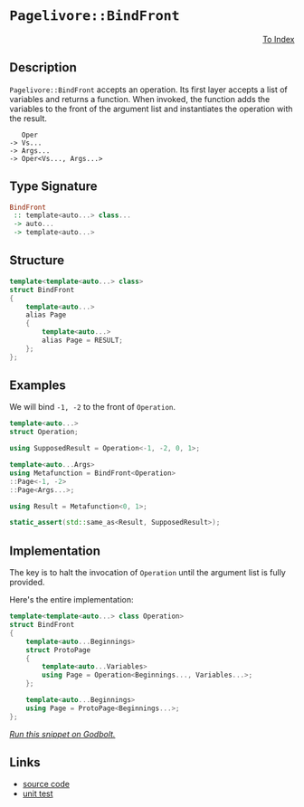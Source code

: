 <!-- Copyright 2024 Feng Mofan
SPDX-License-Identifier: Apache-2.0 -->

# `Pagelivore::BindFront`

<p style='text-align: right;'><a href="../../../facilities/metafunctions.md#pagelivore-bind-front">To Index</a></p>

## Description

`Pagelivore::BindFront` accepts an operation.
Its first layer accepts a list of variables and returns a function.
When invoked, the function adds the variables to the front of the argument list and instantiates the operation with the result.

<pre><code>   Oper
-> Vs...
-> Args...
-> Oper&lt;Vs..., Args...&gt;</code></pre>

## Type Signature

```Haskell
BindFront
 :: template<auto...> class... 
 -> auto...
 -> template<auto...>
```

## Structure

```C++
template<template<auto...> class>
struct BindFront
{
    template<auto...>
    alias Page
    {
        template<auto...>
        alias Page = RESULT;
    };
};
```

## Examples

We will bind `-1, -2` to the front of `Operation`.

```C++
template<auto...>
struct Operation;

using SupposedResult = Operation<-1, -2, 0, 1>;

template<auto...Args>
using Metafunction = BindFront<Operation>
::Page<-1, -2>
::Page<Args...>;

using Result = Metafunction<0, 1>;

static_assert(std::same_as<Result, SupposedResult>);
```

## Implementation

The key is to halt the invocation of `Operation` until the argument list is fully provided.

Here's the entire implementation:

```C++
template<template<auto...> class Operation>
struct BindFront
{
    template<auto...Beginnings>
    struct ProtoPage
    {
        template<auto...Variables>
        using Page = Operation<Beginnings..., Variables...>;
    };

    template<auto...Beginnings>
    using Page = ProtoPage<Beginnings...>;
};
```

[*Run this snippet on Godbolt.*](https://godbolt.org/#z:OYLghAFBqd5QCxAYwPYBMCmBRdBLAF1QCcAaPECAMzwBtMA7AQwFtMQByARg9KtQYEAysib0QXACx8BBAKoBnTAAUAHpwAMvAFYTStJg1DIApACYAQuYukl9ZATwDKjdAGFUtAK4sGISWakrgAyeAyYAHI%2BAEaYxCBmAOykAA6oCoRODB7evv6BaRmOAqHhUSyx8Um2mPbFDEIETMQEOT5%2BATV1WY3NBKWRMXEJyQpNLW15nWN9A%2BWVIwCUtqhexMjsHASYLCkG2yYAzG7bu/uYR25MXkQAdPdH2ADUyAYKCk8A8ilxTPWPJg0AEExsQvA4nhYwugAGLEWSAoEmRJWYFPdFPU57P4XY7XO73CyYYBhBhhYAKAFojGg8EEJ7KeFEZRMYAXano5GooEY3mYnbYg54m6oe63ABqzTwTGi9Eph2wiL5GK8GSMDNZmCeRwAIl8fsQ/llLkSSQwyUYFGLSE9JcRpbLMFaHgqjtzecidW7EUqMVjzpd8aLCcTSeT5YqOU9VeSNWztYc9YzUMzNSbQ%2Bbw2KAYduZ7vcDEQB6ABUZfLFaLxfLABVsEIa%2BWq8DSxW282kYWzIcwq8vFgE240AwNikCBGfcD/TjAyLs67gbSId9fv9c5OgTH1UIvClCph0AAlJ1eWj03X61fG44AWi4NpvgSeGhtXBzeanAoDwoJtyBxApKlNzVYAngAWUwJoqC8Ed6gTPUoQYWF4UES4V0NNdIyBEAQBZNlLjvB8zCAnC8NxNx/wpedFXXQtgS3UDjwUU9z0TcDIKYaDYOvNwXyeN9XVozsQSaRxkAAfSYd44gICAxnQHCFFYTBJPlNwmJYm0dz3dIDw0s9HkWN0OGWWhOAAVl4PwOC0UhUE4NxrGsJ4FFWdYtXMQ4eFIAhNBM5YAGsQHMyRbg0SQuESQ4NHMjQzAANniswAA5kv0ThJF4FgJA0F9rNs%2ByOF4BQQBfXybJM0g4FgGBEBAVYCBSG5yEoNBdjoOIImUzhVGS%2BKb3iyQnmAZBkH40KzF4A9CBIPAFPvfhBBEMR2CkGRBEUFR1Aq0hdHvAB3Q0Uk4HhTIsqy/LszhPhuJr6VQKgnl6/rBuG0bxtuMwnggDx2voYhtW7LhFl4cqtGWCAkDalIOrICgIGh2GQGAKRAhoM84hKiBoku6IwmaABPE7eDx5hiAJz5om0TAHGJ0g2rYQRPgYWgiZ2rBoi8YArloWgSu4XgsBYQxgHEdm8GIGnHAANydS7MFUGmbk2bywm2MydtoPBokNcmPCwS6CHtbKBdIWXiGiXSdR2EWtaMPzlioAwKXFPBMH2ldrO8xbhFEcQ1p9za1Euvb9BFlAnMsfRtZKyBllQMcsn5m95N1UxLGsMwCvN%2B0sFjiBljsKWshcJDJj8e8QjCQYKmGe9CkyARy70Bv6jmIZ4nvIuHB6cZWk8do9G7%2Bpehadva872w%2B%2Bbru%2B/HhZgZWNYNgkM6OEs0h8t4Qqnr6gahpGsapE%2B77cBmgHPOB0GHeWBBMCYLB4gL0ggskQ5bgATkORJJHCsxJHirlcy8UP7pQ4JlUg2UvK3HilweKyUP7JTgSFLg5kv7xU3pdQqxVSo%2BQdlVWqkN6q3WavDRG/0upsE4M0Fg0tEg3iYC8Aw6ouAf1uFwMKU18BEFznoH2y1/bSEDkoYOO1dCBEOkwY6As14by3ldDgN1Go3CeA9J4NC6EMKYSLfibCOEaG%2Br9GG/1AaHDMCDPBFUIZQ1QH9OILUEa2OMcMDR9DXgi1YVwF86NtjECxjjHapNCZ0yCeTSm1NaamwZowAgzNWaXQ5lzHmfM6ZC1tpsWy%2BBJY91lvzWyCslbbDpmrWol0tY60JvrDJoNjZ03NpbJQ1thZGDtqAKxfBnYKFdu7T2dN%2BF%2B1WkI2QQdtq2XEWHe26crBR3KfneOicBDJ1TomKZmds5xFznLOOXRi7OAgK4GeQQkLzzrqkdIjdsgDzyPXc5bdq7zFOcPXufRDlPIEKPfo9yO5D2nlciuU9ZhfInqvJe7kQUazkVgzg6jiC0PoYw9xLC9FhVPtwkgpir6WPBrfe%2Bj9KBrwgVAth4VEhoMSFFAIACIqYJ2tg2wuCwaVWqnVBqd0HHkM6t1DgNDXosAUNLMa0tWG3HOGMLh585p8NkAIwZ615AiNGToEAhxSCSOkadMBkLaXXRIfdR6PKhp8oFU8IVbDRX0h%2Bk42GpjDgWMZdYlAVr/rsqdcMAVe5xKmvEuaySsLBp8DoL4/xuN8bkxCaGimVMpZ02iUzFmbNMmYE5tzMQKTTZpJadU0gWTi65PlorZAytimCFKZrbWusCZVMNrU029SrY2xaeSfBTtWRdLdh7H4XteD9JWhIIZG0FUh2VRM4wkcbCzPgPM%2Bo/MizyQjhnSwWdt45zmls5%2Bby/D7LLn8vQVcyjfJuUULIhzW5ZBOZPDdHzXm1F2Q0OeQKF4AomDu2egL93AsXq5Zeq1ZEXW1RwGFLBeX8sFcK81qLz4YrtTfUgd8H7DGfhrQlCQ2GHEOOZWKEVcpocSPAmlBVOA4LKjB1%2B5lP7mWSglD%2BkgP5RW/lwFVGtDh/oI0VLF/kwGTXw9vQj7HFjLHNhkZwkggA%3D%3D%3D)

## Links

- [source code](../../../../conceptrodon/pagelivore/bind_front.hpp)
- [unit test](../../../../tests/unit/metafunctions/pagelivore/bind_front.test.hpp)
